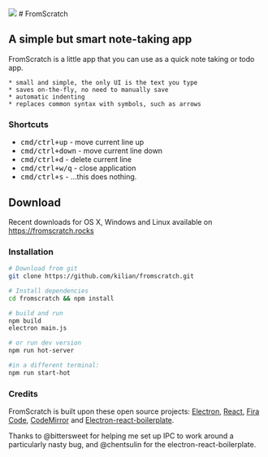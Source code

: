 <img src="https://fromscratch.rocks/assets/img/icon.png">
# FromScratch

## A simple but smart note-taking app

FromScratch is a little app that you can use as a quick note taking or todo app.</p>

	* small and simple, the only UI is the text you type
	* saves on-the-fly, no need to manually save
	* automatic indenting
	* replaces common syntax with symbols, such as arrows

### Shortcuts

<ul>
	<li><kbd>cmd/ctrl+up</kbd> - move current line up</li>
	<li><kbd>cmd/ctrl+down</kbd> - move current line down</li>
	<li><kbd>cmd/ctrl+d</kbd> - delete current line</li>
	<li><kbd>cmd/ctrl+w/q</kbd> - close application</li>
	<li><kbd>cmd/ctrl+s</kbd> - ...this does nothing.</li>
</ul>

## Download
Recent downloads for OS X, Windows and Linux available on https://fromscratch.rocks

### Installation
```sh
# Download from git
git clone https://github.com/kilian/fromscratch.git

# Install dependencies
cd fromscratch && npm install

# build and run
npm build
electron main.js

# or run dev version
npm run hot-server

#in a different terminal:
npm run start-hot
```
### Credits

FromScratch is built upon these open source projects:
	<a href="http://electron.atom.io">Electron</a>,
	<a href="https://facebook.github.io/react/">React</a>,
	<a href="https://github.com/tonsky/FiraCode">Fira Code</a>,
	<a href="http://codemirror.net/">CodeMirror</a> and
	<a href="https://github.com/chentsulin/electron-react-boilerplate">Electron-react-boilerplate</a>.

Thanks to @bittersweet for helping me set up IPC to work around a particularly nasty bug, and @chentsulin for the electron-react-boilerplate.
